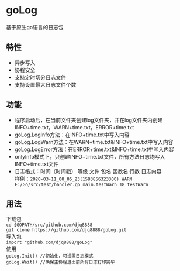 # goLog
基于原生go语言的日志包
## 特性
+ 异步写入
+ 协程安全
+ 支持定时切分日志文件
+ 支持设置最大日志文件个数
## 功能
+ 程序启动后，在当前文件夹创建log文件夹，并在log文件夹内创建INFO+time.txt，WARN+time.txt，ERROR+time.txt
+ goLog.LogInfo方法：在INFO+time.txt中写入内容
+ goLog.LogWarn方法：在WARN+time.txt&INFO+time.txt中写入内容
+ goLog.LogError方法：在ERROR+time.txt&INFO+time.txt中写入内容
+ onlyInfo模式下，只创建INFO+time.txt文件，所有方法日志均写入INFO+time.txt文件
+ 日志格式：时间（时间戳） 等级 文件 包名.函数名 行数 日志内容<br>
样例：`2020-03-11_00_05_23(1583856323300) WARN E:/Go/src/test/handler.go main.testWarn 18 testWarn`
## 用法
下载包 <br>
`cd $GOPATH/src/github.com/djq8888` <br>
`git clone https://github.com/djq8888/goLog.git` <br>
导入包 <br>
`import "github.com/djq8888/goLog"` <br>
使用 <br>
`goLog.Init() //初始化，可设置日志模式` <br>
`goLog.Wait() //确保主协程退出前所有日志打印完毕`